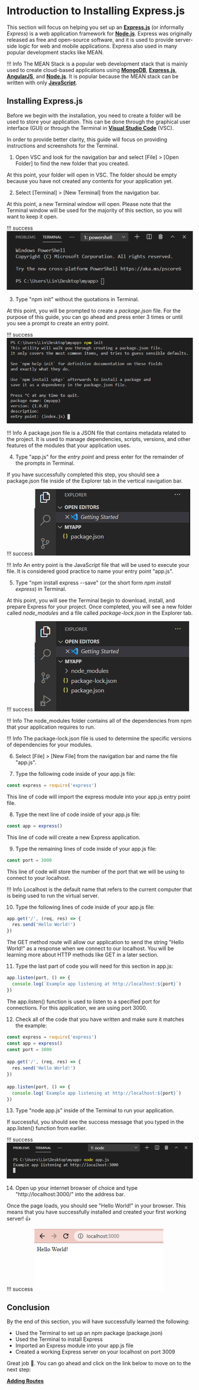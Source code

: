 # Introduction to Installing Express.js

This section will focus on helping you set up an [**Express.js**](https://expressjs.com/) (or informally *Express*) is a web application framework for [**Node.js**](https://nodejs.org/). Express was originally released as free and open-source software, and it is used to provide server-side logic for web and mobile applications. Express also used in many popular development stacks like MEAN.

!!! Info
The MEAN Stack is a popular web development stack that is mainly used to create cloud-based applications using [**MongoDB**](https://www.mongodb.com/), [**Express.js**](https://expressjs.com/), [**AngularJS**](https://angularjs.org/), and [**Node.js**](https://nodejs.org/). It is popular because the MEAN stack can be written with only [**JavaScript**](https://www.javascript.com/).

## Installing Express.js

Before we begin with the installation, you need to create a folder will be used to store your application. This can be done through the graphical user interface (GUI) or through the Terminal in [**Visual Studio Code**](https://code.visualstudio.com/download) (VSC).

In order to provide better clarity, this guide will focus on providing instructions and screenshots for the Terminal.

1. Open VSC and look for the navigation bar and select [File] > [Open Folder] to find the new folder that you created.

At this point, your folder will open in VSC. The folder should be empty because you have not created any contents for your application yet.

2. Select [Terminal] > [New Terminal] from the navigation bar.

At this point, a new Terminal window will open. Please note that the Terminal window will be used for the majority of this section, so you will want to keep it open.

!!! success
![Example of a Terminal window opened in VSC](images/installing-express-step1.png)

3. Type "npm init" without the quotations in Terminal.

At this point, you will be prompted to create a *package.json* file. For the purpose of this guide, you can go ahead and press enter 3 times or until you see a prompt to create an entry point.

!!! success
![Example of a using npm init and reaching the entry point prompt in your terminal](images/installing-express-step3.png)

!!! Info
A package.json file is a JSON file that contains metadata related to the project. It is used to manage dependencies, scripts, versions, and other features of the modules that your application uses.

4. Type "app.js" for the *entry point* and press enter for the remainder of the prompts in Terminal.

If you have successfully completed this step, you should see a package.json file inside of the Explorer tab in the vertical navigation bar.

!!! success
![Example successfully creating a package.json file](images/installing-express-step4.png)

!!! Info
An entry point is the JavaScript file that will be used to execute your file. It is considered good practice to name your entry point "app.js".

5. Type "npm install express --save" (or the short form *npm install express*) in Terminal.

At this point, you will see the Terminal begin to download, install, and prepare Express for your project. Once completed, you will see a new folder called *node_modules* and a file called *package-lock.json* in the Explorer tab.

!!! success
![Example successfully creating a package.json file](images/installing-express-step5.png)

!!! Info
The node_modules folder contains all of the dependencies from npm that your application requires to run.

!!! Info
The package-lock.json file is used to determine the specific versions of dependencies for your modules.

6. Select [File] > [New File] from the navigation bar and name the file "app.js".

7. Type the following code inside of your app.js file:

```javascript
const express = require('express')
```
This line of code will import the express module into your app.js entry point file.

8. Type the next line of code inside of your app.js file:

```javascript
const app = express()
```
This line of code will create a new Express application.

9. Type the remaining lines of code inside of your app.js file:

```javascript
const port = 3000
```

This line of code will store the number of the port that we will be using to connect to your localhost.

!!! Info
Localhost is the default name that refers to the current computer that is being used to run the virtual server.

10. Type the following lines of code inside of your app.js file:

```javascript
app.get('/', (req, res) => {
  res.send('Hello World!')
})
```
The GET method route will allow our application to send the string "Hello World!" as a response when we connect to our localhost. You will be learning more about HTTP methods like GET in a later section.

11. Type the last part of code you will need for this section in app.js:

```javascript
app.listen(port, () => {
  console.log(`Example app listening at http://localhost:${port}`)
})
```
The app.listen() function is used to listen to a specified port for connections. For this application, we are using port 3000.

12. Check all of the code that you have written and make sure it matches the example:

```javascript
const express = require('express')
const app = express()
const port = 3000

app.get('/', (req, res) => {
  res.send('Hello World!')
})

app.listen(port, () => {
  console.log(`Example app listening at http://localhost:${port}`)
})
```

13. Type "node app.js" inside of the Terminal to run your application.

If successful, you should see the success message that you typed in the app.listen() function from earlier.

!!! success
![Example of the Terminal displaying "Example app listening at http://localhost:3000" when the application is run](images/installing-express-step13.png)

14. Open up your internet browser of choice and type "http://localhost:3000/" into the address bar.

Once the page loads, you should see "Hello World!" in your browser. This means that you have successfully installed and created your first working server! 👍

!!! success
![Example of the browser displaying the words "Hello World!"](images/installing-express-step14.png)


## Conclusion

By the end of this section, you will have successfully learned the following:

- Used the Terminal to set up an npm package (package.json)
- Used the Terminal to install Express
- Imported an Express module into your app.js file
- Created a working Express server on your localhost on port 3009

Great job 🤗. You can go ahead and click on the link below to move on to the next step:

**[Adding Routes]()**